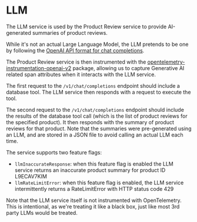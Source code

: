 # LLM

The LLM service is used by the Product Review service to provide
AI-generated summaries of product reviews.

While it's not an actual Large Language Model, the LLM pretends to be one
by following the [OpenAI API format for chat completions](https://platform.openai.com/docs/api-reference/chat/create).

The Product Review service is then instrumented with the
[opentelemetry-instrumentation-openai-v2](https://pypi.org/project/opentelemetry-instrumentation-openai-v2/)
package, allowing us to capture Generative AI related span attributes when
it interacts with the LLM service.

The first request to the `/v1/chat/completions` endpoint should include a
database tool. The LLM service then responds with a request to execute the
tool.

The second request to the `/v1/chat/completions` endpoint should include the
results of the database tool call (which is the list of product reviews for
the specified product).  It then responds with the summary of product reviews
for that product.  Note that the summaries were pre-generated using
an LLM, and are stored in a JSON file to avoid calling an actual LLM each time.

The service supports two feature flags:

* `llmInaccurateResponse`: when this feature flag is enabled the LLM service
returns an inaccurate product summary for product ID L9ECAV7KIM
* `llmRateLimitError`: when this feature flag is enabled, the LLM service
intermittently returns a RateLimitError with HTTP status code 429

Note that the LLM service itself is not instrumented with OpenTelemetry.
This is intentional, as we're treating it like a black box, just like
most 3rd party LLMs would be treated.
